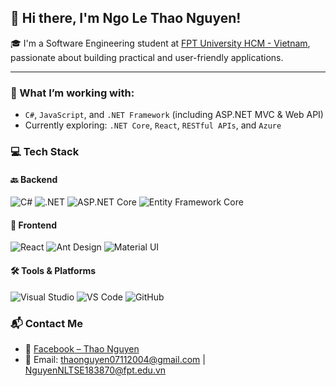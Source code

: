 ## 👋 Hi there, I'm Ngo Le Thao Nguyen!

🎓 I'm a Software Engineering student at [FPT University HCM - Vietnam](https://daihoc.fpt.edu.vn/), passionate about building practical and user-friendly applications.  

---

### 🌱 What I’m working with:

- `C#`, `JavaScript`, and `.NET Framework` (including ASP.NET MVC & Web API)
- Currently exploring: `.NET Core`, `React`, `RESTful APIs`, and `Azure`

### 💻 Tech Stack

#### 🔙 Backend  
![C#](https://img.shields.io/badge/C%23-239120?style=for-the-badge&logo=c-sharp&logoColor=white)  ![.NET](https://img.shields.io/badge/.NET-512BD4?style=for-the-badge&logo=dotnet&logoColor=white)  ![ASP.NET Core](https://img.shields.io/badge/ASP.NET_Core-5C2D91?style=for-the-badge&logo=dotnet&logoColor=white)  ![Entity Framework Core](https://img.shields.io/badge/EF_Core-6E4C13?style=for-the-badge&logo=nuget&logoColor=white)


#### 🎨 Frontend  
![React](https://img.shields.io/badge/React-20232A?style=for-the-badge&logo=react&logoColor=61DAFB)  ![Ant Design](https://img.shields.io/badge/AntDesign-0170FE?style=for-the-badge&logo=antdesign&logoColor=white)  ![Material UI](https://img.shields.io/badge/MUI-007FFF?style=for-the-badge&logo=mui&logoColor=white)  

#### 🛠 Tools & Platforms  
![Visual Studio](https://img.shields.io/badge/Visual%20Studio-5C2D91?style=for-the-badge&logo=visualstudio&logoColor=white)  ![VS Code](https://img.shields.io/badge/VS%20Code-007ACC?style=for-the-badge&logo=visualstudiocode&logoColor=white)  ![GitHub](https://img.shields.io/badge/GitHub-181717?style=for-the-badge&logo=github&logoColor=white)


### 📬 Contact Me

- 💬 [Facebook – Thao Nguyen](https://www.facebook.com/zollieng)
- 📧 Email: [thaonguyen07112004@gmail.com](mailto:thaonguyen07112004@gmail.com) | [NguyenNLTSE183870@fpt.edu.vn](mailto:NguyenNLTSE183870@fpt.edu.vn)
